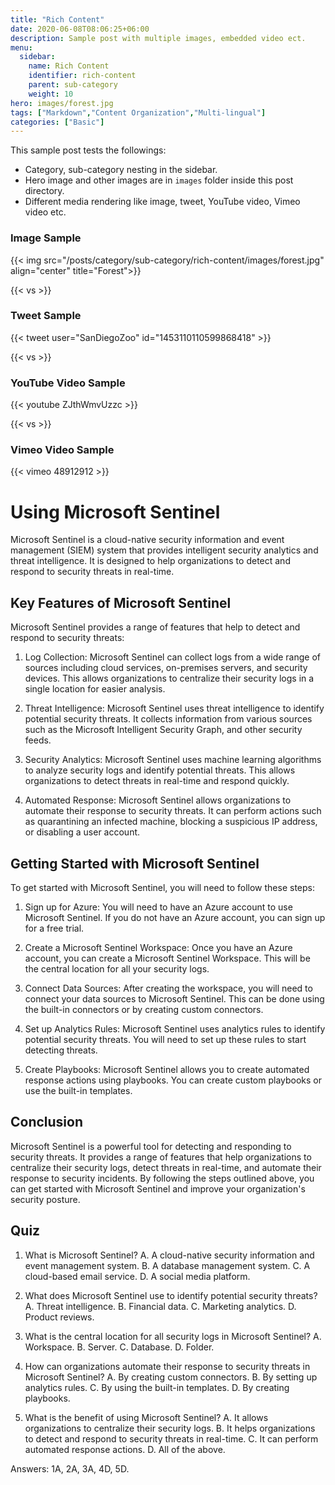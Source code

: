 ```yaml
---
title: "Rich Content"
date: 2020-06-08T08:06:25+06:00
description: Sample post with multiple images, embedded video ect.
menu:
  sidebar:
    name: Rich Content
    identifier: rich-content
    parent: sub-category
    weight: 10
hero: images/forest.jpg
tags: ["Markdown","Content Organization","Multi-lingual"]
categories: ["Basic"]
---
```


This sample post tests the followings:

- Category, sub-category nesting in the sidebar.
- Hero image and other images are in `images` folder inside this post directory.
- Different media rendering like image, tweet, YouTube video, Vimeo video etc.

### Image Sample

{{< img src="/posts/category/sub-category/rich-content/images/forest.jpg" align="center" title="Forest">}}

{{< vs >}}

### Tweet Sample

{{< tweet user="SanDiegoZoo" id="1453110110599868418" >}}

{{< vs >}}

### YouTube Video Sample

{{< youtube ZJthWmvUzzc >}}

{{< vs >}}

### Vimeo Video Sample

{{< vimeo 48912912 >}}

# Using Microsoft Sentinel

Microsoft Sentinel is a cloud-native security information and event management (SIEM) system that provides intelligent security analytics and threat intelligence. It is designed to help organizations to detect and respond to security threats in real-time. 

## Key Features of Microsoft Sentinel

Microsoft Sentinel provides a range of features that help to detect and respond to security threats:

1. Log Collection: Microsoft Sentinel can collect logs from a wide range of sources including cloud services, on-premises servers, and security devices. This allows organizations to centralize their security logs in a single location for easier analysis.

2. Threat Intelligence: Microsoft Sentinel uses threat intelligence to identify potential security threats. It collects information from various sources such as the Microsoft Intelligent Security Graph, and other security feeds.

3. Security Analytics: Microsoft Sentinel uses machine learning algorithms to analyze security logs and identify potential threats. This allows organizations to detect threats in real-time and respond quickly.

4. Automated Response: Microsoft Sentinel allows organizations to automate their response to security threats. It can perform actions such as quarantining an infected machine, blocking a suspicious IP address, or disabling a user account.

## Getting Started with Microsoft Sentinel

To get started with Microsoft Sentinel, you will need to follow these steps:

1. Sign up for Azure: You will need to have an Azure account to use Microsoft Sentinel. If you do not have an Azure account, you can sign up for a free trial.

2. Create a Microsoft Sentinel Workspace: Once you have an Azure account, you can create a Microsoft Sentinel Workspace. This will be the central location for all your security logs.

3. Connect Data Sources: After creating the workspace, you will need to connect your data sources to Microsoft Sentinel. This can be done using the built-in connectors or by creating custom connectors.

4. Set up Analytics Rules: Microsoft Sentinel uses analytics rules to identify potential security threats. You will need to set up these rules to start detecting threats.

5. Create Playbooks: Microsoft Sentinel allows you to create automated response actions using playbooks. You can create custom playbooks or use the built-in templates.

## Conclusion

Microsoft Sentinel is a powerful tool for detecting and responding to security threats. It provides a range of features that help organizations to centralize their security logs, detect threats in real-time, and automate their response to security incidents. By following the steps outlined above, you can get started with Microsoft Sentinel and improve your organization's security posture.

## Quiz

1. What is Microsoft Sentinel?
  A. A cloud-native security information and event management system.
  B. A database management system.
  C. A cloud-based email service.
  D. A social media platform.

2. What does Microsoft Sentinel use to identify potential security threats?
  A. Threat intelligence.
  B. Financial data.
  C. Marketing analytics.
  D. Product reviews.

3. What is the central location for all security logs in Microsoft Sentinel?
  A. Workspace.
  B. Server.
  C. Database.
  D. Folder.

4. How can organizations automate their response to security threats in Microsoft Sentinel?
  A. By creating custom connectors.
  B. By setting up analytics rules.
  C. By using the built-in templates.
  D. By creating playbooks.

5. What is the benefit of using Microsoft Sentinel?
  A. It allows organizations to centralize their security logs.
  B. It helps organizations to detect and respond to security threats in real-time.
  C. It can perform automated response actions.
  D. All of the above.

Answers: 1A, 2A, 3A, 4D, 5D.
